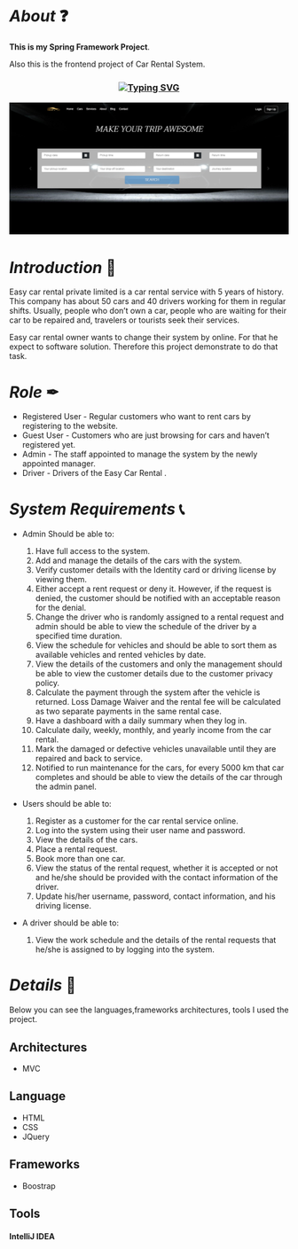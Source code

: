 # *About* ❓
**This is my Spring Framework Project**.

Also this is the frontend project of Car Rental System.

<h3 align="center"><a href="https://git.io/typing-svg" align="center"><img align="center" src="https://readme-typing-svg.herokuapp.com?font=Fira+Code&size=25&duration=4000&center=true&vCenter=true&width=435&lines=Car+Rental+System" alt="Typing SVG" style="max-width:100%" /></a></h3>

![rent](web/assets/ss/1.png)

# *Introduction* 📝
Easy car rental private limited is a car rental service with 5 years of history. This company has about 
50 cars and 40 drivers working for them in regular shifts. Usually, people who don’t own a car, people who 
are waiting for their car to be repaired and, travelers or tourists seek their services.

Easy car rental owner wants to change their system by online. For that he expect to software solution. Therefore this project demonstrate to do that task.

# *Role* ✒
* Registered User - Regular customers who want to rent cars by registering to the website.
* Guest User - Customers who are just browsing for cars and haven’t registered yet.
* Admin - The staff appointed to manage the system by the newly appointed manager.
* Driver - Drivers of the Easy Car Rental .

# *System Requirements* 📞
* Admin Should be able to:
  1. Have full access to the system.
  2. Add and manage the details of the cars with the system. 
  1. Verify customer details with the Identity card or driving license by viewing them.
  2. Either accept a rent request or deny it. However, if the request is denied, the customer 
  should be notified with an acceptable reason for the denial.
  3. Change the driver who is randomly assigned to a rental request and admin should be able to 
  view the schedule of the driver by a specified time duration.
  4. View the schedule for vehicles and should be able to sort them as available vehicles and 
  rented vehicles by date.
  5. View the details of the customers and only the management should be able to view the 
  customer details due to the customer privacy policy.
  6. Calculate the payment through the system after the vehicle is returned. Loss Damage Waiver 
  and the rental fee will be calculated as two separate payments in the same rental case.
  7. Have a dashboard with a daily summary when they log in.
  8. Calculate daily, weekly, monthly, and yearly income from the car rental.
  9. Mark the damaged or defective vehicles unavailable until they are repaired and back to 
  service.
  10. Notified to run maintenance for the cars, for every 5000 km that car completes and should 
  be able to view the details of the car through the admin panel.
  
*  Users should be able to:
    1. Register as a customer for the car rental service online.
    1. Log into the system using their user name and password.
    3. View the details of the cars.
    4. Place a rental request.
    5. Book more than one car. 
    6. View the status of the rental request, whether it is accepted or not and he/she should be 
    provided with the contact information of the driver.
    7. Update his/her username, password, contact information, and his driving license.

*   A driver should be able to:
      1. View the work schedule and the details of the rental requests that he/she is assigned to by 
       logging into the system.
       
# *Details* 🔖
Below you can see the languages,frameworks architectures, tools I used  the project.

## Architectures
* MVC 

## Language
* HTML
* CSS
* JQuery

## Frameworks

* Boostrap

## Tools
#### IntelliJ IDEA
